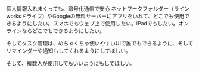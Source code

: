 
個人情報入れまくっても、暗号化通信で安心
ネットワークフォルダー（ラインworksドライブ）やGoogleの無料サーバーにアプリをいれて、どこでも使用できるようにしたい。スマホでもウェブ上で使用したい。iPadでもしたい。オンラインならどこでもできるようにしたい。

そしてタスク管理は、めちゃくちゃ使いやすいUIで誰でもできるように、そしてリマインダーや通知もしてくれるようにしてほしい。

そして、複数人が使用してもいいようにもしてほしい。